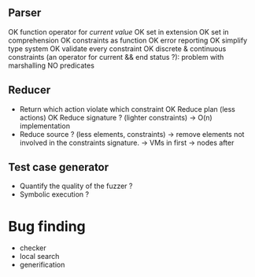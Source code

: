 ## Parser
OK function operator for *current value*
OK set in extension
OK set in comprehension
OK constraints as function
OK error reporting
OK simplify type system
OK validate every constraint
OK discrete & continuous constraints (an operator for current && end status ?): problem with marshalling
NO predicates

## Reducer ##
- Return which action violate which constraint
OK Reduce plan (less actions)
OK Reduce signature ? (lighter constraints)
   -> O(n) implementation
- Reduce source ? (less elements, constraints)
  -> remove elements not involved in the constraints signature.
     -> VMs in first
     -> nodes after

## Test case generator
- Quantify the quality of the fuzzer ?
- Symbolic execution ?

# Bug finding
- checker
- local search
- generification
